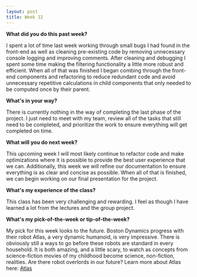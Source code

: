 ```yaml
---
layout: post
title: Week 12
---
```


**What did you do this past week?**

I spent a lot of time last week working through small bugs I had found in the front-end as well as cleaning pre-existing code by removing unnecessary console logging and improving comments. After cleaning and debugging I spent some time making the filtering functionality a little more robust and efficient. When all of that was finished I began combing through the front-end components and refactoring to reduce redundant code and avoid unnecessary repetitive calculations in child components that only needed to be computed once by their parent.

**What's in your way?**

There is currently nothing in the way of completing the last phase of the project. I just need to meet with my team, review all of the tasks that still need to be completed, and prioritize the work to ensure everything will get completed on time.

**What will you do next week?**

This upcoming week I will most likely continue to refactor code and make optimizations where it is possible to provide the best user experience that we can. Additionally, this week we will refine our documentation to ensure everything is as clear and concise as possible. When all of that is finished, we can begin working on our final presentation for the project.

**What's my experience of the class?**

This class has been very challenging and rewarding. I feel as though I have learned a lot from the lectures and the group project.

**What's my pick-of-the-week or tip-of-the-week?**

 My pick for this week looks to the future. Boston Dynamics progress with their robot Atlas, a very dynamic humanoid, is very impressive. There is obviously still a ways to go before these robots are standard in every household. It is both amazing, and a little scary, to watch as concepts from science-fiction movies of my childhood become science, non-fiction, realities. Are there robot overlords in our future? Learn more about Atlas here: [Atlas](https://www.bostondynamics.com/atlas)
